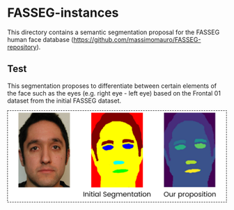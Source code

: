 # FASSEG-instances
This directory contains a semantic segmentation proposal for the FASSEG human face database (https://github.com/massimomauro/FASSEG-repository).

## Test

This segmentation proposes to differentiate between certain elements of the face such as the eyes (e.g. right eye - left eye) based on the Frontal 01 dataset from the initial FASSEG dataset.

![alt text](https://github.com/Jeremy-Chopin/FASSEG-instances/blob/main/src/fasseg_chgt.png?raw=true)

